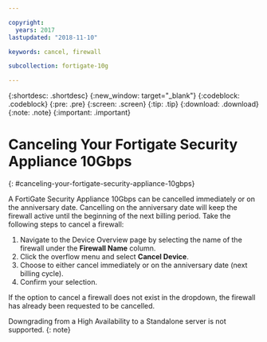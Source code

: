```yaml
---

copyright:
  years: 2017
lastupdated: "2018-11-10"

keywords: cancel, firewall

subcollection: fortigate-10g

---
```


{:shortdesc: .shortdesc}
{:new_window: target="_blank"}
{:codeblock: .codeblock}
{:pre: .pre}
{:screen: .screen}
{:tip: .tip}
{:download: .download}
{:note: .note}
{:important: .important}

# Canceling Your Fortigate Security Appliance 10Gbps
{: #canceling-your-fortigate-security-appliance-10gbps}

A FortiGate Security Appliance 10Gbps can be cancelled immediately or on the anniversary date. Cancelling on the anniversary date will keep the firewall active until the beginning of the next billing period. Take the following steps to cancel a firewall:

1. Navigate to the Device Overview page by selecting the name of the firewall under the **Firewall Name** column.
2. Click the overflow menu and select **Cancel Device**.
3. Choose to either cancel immediately or on the anniversary date (next billing cycle).
4. Confirm your selection.

If the option to cancel a firewall does not exist in the dropdown, the firewall has already been requested to be cancelled.

Downgrading from a High Availability to a Standalone server is not supported.
{: note}
